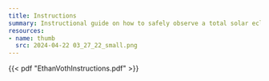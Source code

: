 ```yaml
---
title: Instructions
summary: Instructional guide on how to safely observe a total solar eclipse.
resources:
- name: thumb
  src: 2024-04-22 03_27_22_small.png
---
```


{{< pdf "EthanVothInstructions.pdf" >}}